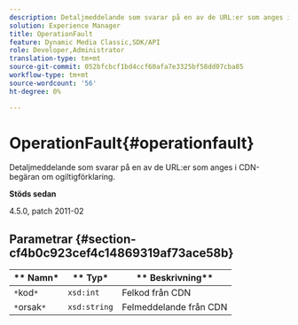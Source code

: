 ```yaml
---
description: Detaljmeddelande som svarar på en av de URL:er som anges i CDN-begäran om ogiltigförklaring.
solution: Experience Manager
title: OperationFault
feature: Dynamic Media Classic,SDK/API
role: Developer,Administrator
translation-type: tm+mt
source-git-commit: 052bfcbcf1bd4ccf60afa7e3325bf58dd07cba85
workflow-type: tm+mt
source-wordcount: '56'
ht-degree: 0%

---
```



# OperationFault{#operationfault}

Detaljmeddelande som svarar på en av de URL:er som anges i CDN-begäran om ogiltigförklaring.

**Stöds sedan**

4.5.0, patch 2011-02

## Parametrar {#section-cf4b0c923cef4c14869319af73ace58b}

| ** Namn* | ** Typ* | ** Beskrivning** |
|---|---|---|
| `*`kod`*` | `xsd:int` | Felkod från CDN |
| `*`orsak`*` | `xsd:string` | Felmeddelande från CDN |

